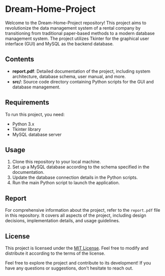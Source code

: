 # Dream-Home-Project

Welcome to the Dream-Home-Project repository! This project aims to revolutionize the data management system of a rental company by transitioning from traditional paper-based methods to a modern database management system. The project utilizes Tkinter for the graphical user interface (GUI) and MySQL as the backend database.

## Contents

- **report.pdf**: Detailed documentation of the project, including system architecture, database schema, user manual, and more.
- **src/**: Source code directory containing Python scripts for the GUI and database management.

## Requirements

To run this project, you need:

- Python 3.x
- Tkinter library
- MySQL database server

## Usage

1. Clone this repository to your local machine.
2. Set up a MySQL database according to the schema specified in the documentation.
3. Update the database connection details in the Python scripts.
4. Run the main Python script to launch the application.

## Report

For comprehensive information about the project, refer to the `report.pdf` file in this repository. It covers all aspects of the project, including design decisions, implementation details, and usage guidelines.

## License

This project is licensed under the [MIT License](LICENSE). Feel free to modify and distribute it according to the terms of the license.

Feel free to explore the project and contribute to its development! If you have any questions or suggestions, don't hesitate to reach out.
